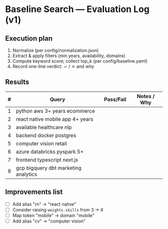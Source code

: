 # Baseline Search — Evaluation Log (v1)

## Execution plan
1) Normalize (per config/normalization.json)
2) Extract & apply filters (min years, availability, domains)
3) Compute keyword score; collect top_k (per config/baseline.yaml)
4) Record one-line verdict: ✓ / ✗ and why

## Results

| # | Query                                   | Pass/Fail | Notes / Why |
|---|-----------------------------------------|-----------|-------------|
| 1 | python aws 3+ years ecommerce           |           |             |
| 2 | react native mobile app 4+ years        |           |             |
| 3 | available healthcare nlp                |           |             |
| 4 | backend docker postgres                 |           |             |
| 5 | computer vision retail                  |           |             |
| 6 | azure databricks pyspark 5+             |           |             |
| 7 | frontend typescript next.js             |           |             |
| 8 | gcp bigquery dbt marketing analytics    |           |             |

## Improvements list
- [ ] Add alias "rn" → "react native"
- [ ] Consider raising `weights.skills` from 3 → 4
- [ ] Map token "mobile" → domain "mobile"
- [ ] Add alias "cv" → "computer vision"
